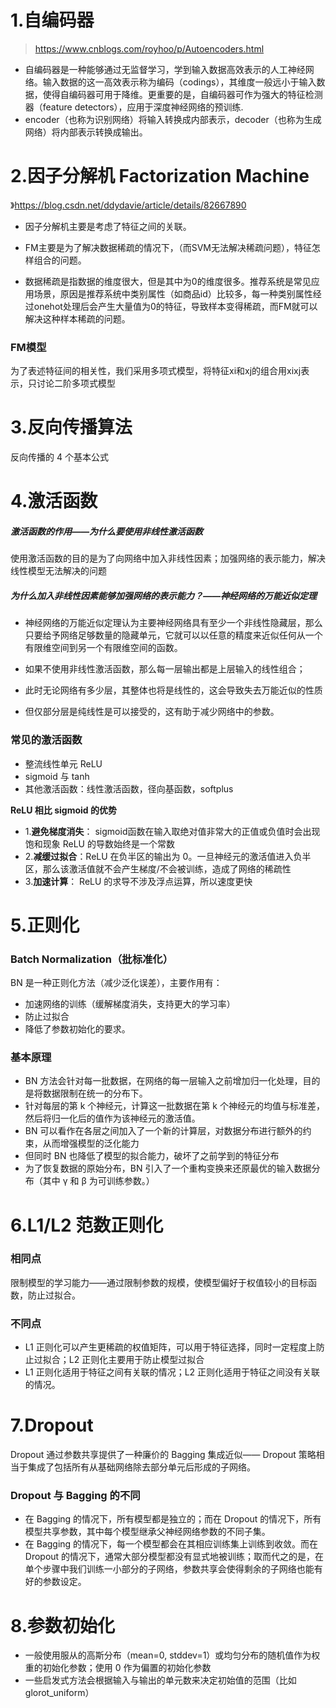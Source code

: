 # 1.自编码器
>https://www.cnblogs.com/royhoo/p/Autoencoders.html

- 自编码器是一种能够通过无监督学习，学到输入数据高效表示的人工神经网络。输入数据的这一高效表示称为编码（codings），其维度一般远小于输入数据，使得自编码器可用于降维。更重要的是，自编码器可作为强大的特征检测器（feature detectors），应用于深度神经网络的预训练.
- encoder（也称为识别网络）将输入转换成内部表示，decoder（也称为生成网络）将内部表示转换成输出。

# 2.因子分解机 Factorization Machine
》https://blog.csdn.net/ddydavie/article/details/82667890
- 因子分解机主要是考虑了特征之间的关联。

- FM主要是为了解决数据稀疏的情况下，（而SVM无法解决稀疏问题），特征怎样组合的问题。

- 数据稀疏是指数据的维度很大，但是其中为0的维度很多。推荐系统是常见应用场景，原因是推荐系统中类别属性（如商品id）比较多，每一种类别属性经过onehot处理后会产生大量值为0的特征，导致样本变得稀疏，而FM就可以解决这种样本稀疏的问题。
### FM模型
为了表述特征间的相关性，我们采用多项式模型，将特征xi和xj的组合用xixj表示，只讨论二阶多项式模型

# 3.反向传播算法
反向传播的 4 个基本公式

# 4.激活函数
##### 激活函数的作用——为什么要使用非线性激活函数
使用激活函数的目的是为了向网络中加入非线性因素；加强网络的表示能力，解决线性模型无法解决的问题

##### 为什么加入非线性因素能够加强网络的表示能力？——神经网络的万能近似定理
- 神经网络的万能近似定理认为主要神经网络具有至少一个非线性隐藏层，那么只要给予网络足够数量的隐藏单元，它就可以以任意的精度来近似任何从一个有限维空间到另一个有限维空间的函数。

- 如果不使用非线性激活函数，那么每一层输出都是上层输入的线性组合；

- 此时无论网络有多少层，其整体也将是线性的，这会导致失去万能近似的性质

- 但仅部分层是纯线性是可以接受的，这有助于减少网络中的参数。

### 常见的激活函数
- 整流线性单元 ReLU
- sigmoid 与 tanh
- 其他激活函数：线性激活函数，径向基函数，softplus

**ReLU 相比 sigmoid 的优势**
- 1.**避免梯度消失**：
sigmoid函数在输入取绝对值非常大的正值或负值时会出现饱和现象
ReLU 的导数始终是一个常数
- 2.**减缓过拟合**：ReLU 在负半区的输出为 0。一旦神经元的激活值进入负半区，那么该激活值就不会产生梯度/不会被训练，造成了网络的稀疏性
- 3.**加速计算**：
ReLU 的求导不涉及浮点运算，所以速度更快

# 5.正则化
### Batch Normalization（批标准化）
BN 是一种正则化方法（减少泛化误差），主要作用有：
- 加速网络的训练（缓解梯度消失，支持更大的学习率）
- 防止过拟合
- 降低了参数初始化的要求。
### 基本原理
- BN 方法会针对每一批数据，在网络的每一层输入之前增加归一化处理，目的是将数据限制在统一的分布下。
- 针对每层的第 k 个神经元，计算这一批数据在第 k 个神经元的均值与标准差，然后将归一化后的值作为该神经元的激活值。
- BN 可以看作在各层之间加入了一个新的计算层，对数据分布进行额外的约束，从而增强模型的泛化能力
- 但同时 BN 也降低了模型的拟合能力，破坏了之前学到的特征分布
- 为了恢复数据的原始分布，BN 引入了一个重构变换来还原最优的输入数据分布（其中 γ 和 β 为可训练参数。）

# 6.L1/L2 范数正则化
### 相同点
限制模型的学习能力——通过限制参数的规模，使模型偏好于权值较小的目标函数，防止过拟合。
### 不同点
- L1 正则化可以产生更稀疏的权值矩阵，可以用于特征选择，同时一定程度上防止过拟合；L2 正则化主要用于防止模型过拟合
- L1 正则化适用于特征之间有关联的情况；L2 正则化适用于特征之间没有关联的情况。

# 7.Dropout
Dropout 通过参数共享提供了一种廉价的 Bagging 集成近似—— Dropout 策略相当于集成了包括所有从基础网络除去部分单元后形成的子网络。

### Dropout 与 Bagging 的不同
- 在 Bagging 的情况下，所有模型都是独立的；而在 Dropout 的情况下，所有模型共享参数，其中每个模型继承父神经网络参数的不同子集。
- 在 Bagging 的情况下，每一个模型都会在其相应训练集上训练到收敛。而在 Dropout 的情况下，通常大部分模型都没有显式地被训练；取而代之的是，在单个步骤中我们训练一小部分的子网络，参数共享会使得剩余的子网络也能有好的参数设定。

# 8.参数初始化
- 一般使用服从的高斯分布（mean=0, stddev=1）或均匀分布的随机值作为权重的初始化参数；使用 0 作为偏置的初始化参数
- 一些启发式方法会根据输入与输出的单元数来决定初始值的范围（比如glorot_uniform）
